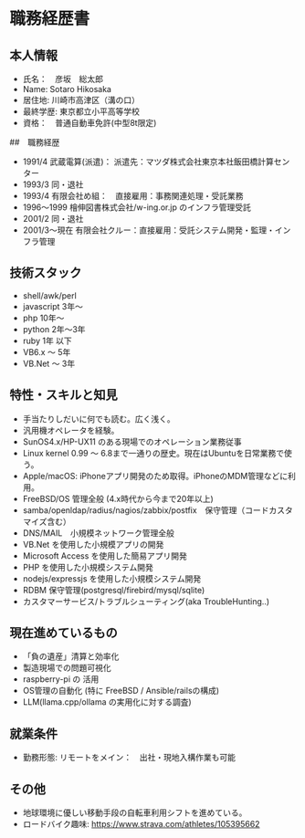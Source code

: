 # 職務経歴書

## 本人情報

* 氏名：　彦坂　総太郎
* Name:  Sotaro Hikosaka
* 居住地: 川崎市高津区（溝の口）
* 最終学歴: 東京都立小平高等学校
* 資格：　普通自動車免許(中型8t限定)

##　職務経歴

* 1991/4 武蔵電算(派遣)： 派遣先：マツダ株式会社東京本社飯田橋計算センター
* 1993/3 同・退社
* 1993/4 有限会社め組：　直接雇用：事務関連処理・受託業務
* 1996〜1999 檜伸図書株式会社/w-ing.or.jp のインフラ管理受託
* 2001/2 同・退社
* 2001/3〜現在 有限会社クルー：直接雇用：受託システム開発・監理・インフラ管理

## 技術スタック
* shell/awk/perl 
* javascript  3年〜
* php         10年〜
* python      2年〜3年
* ruby        1年 以下
* VB6.x       〜 5年
* VB.Net      〜 3年

## 特性・スキルと知見
* 手当たりしだいに何でも読む。広く浅く。
* 汎用機オペレータを経験。
* SunOS4.x/HP-UX11 のある現場でのオペレーション業務従事
* Linux kernel 0.99 〜 6.8まで一通りの歴史。現在はUbuntuを日常業務で使う。
* Apple/macOS: iPhoneアプリ開発のため取得。iPhoneのMDM管理などに利用。
* FreeBSD/OS 管理全般 (4.x時代から今まで20年以上)
* samba/openldap/radius/nagios/zabbix/postfix　保守管理（コードカスタマイズ含む）
* DNS/MAIL　小規模ネットワーク管理全般
* VB.Net を使用した小規模アプリの開発
* Microsoft Access を使用した簡易アプリ開発
* PHP を使用した小規模システム開発
* nodejs/expressjs を使用した小規模システム開発
* RDBM 保守管理(postgresql/firebird/mysql/sqlite)
* カスタマーサービス/トラブルシューティング(aka TroubleHunting..)


## 現在進めているもの
* 「負の遺産」清算と効率化
* 製造現場での問題可視化
* raspberry-pi の 活用
* OS管理の自動化 (特に FreeBSD / Ansible/railsの構成)
* LLM(llama.cpp/ollama の実用化に対する調査)


## 就業条件
* 勤務形態: リモートをメイン：　出社・現地入構作業も可能

## その他
* 地球環境に優しい移動手段の自転車利用シフトを進めている。
* ロードバイク趣味: https://www.strava.com/athletes/105395662
